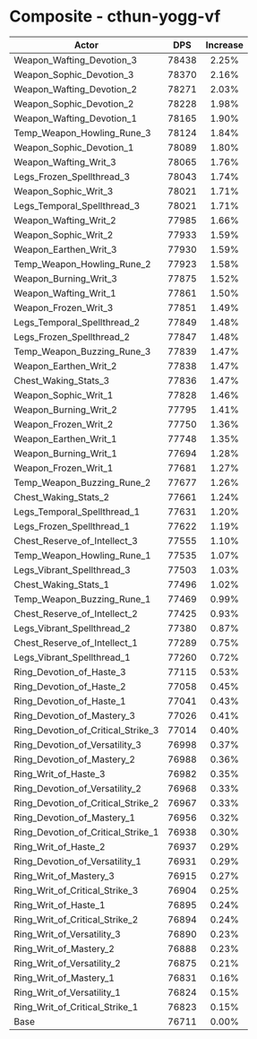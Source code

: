 # Composite - cthun-yogg-vf
| Actor | DPS | Increase |
|---|:---:|:---:|
|Weapon_Wafting_Devotion_3|78438|2.25%|
|Weapon_Sophic_Devotion_3|78370|2.16%|
|Weapon_Wafting_Devotion_2|78271|2.03%|
|Weapon_Sophic_Devotion_2|78228|1.98%|
|Weapon_Wafting_Devotion_1|78165|1.90%|
|Temp_Weapon_Howling_Rune_3|78124|1.84%|
|Weapon_Sophic_Devotion_1|78089|1.80%|
|Weapon_Wafting_Writ_3|78065|1.76%|
|Legs_Frozen_Spellthread_3|78043|1.74%|
|Weapon_Sophic_Writ_3|78021|1.71%|
|Legs_Temporal_Spellthread_3|78021|1.71%|
|Weapon_Wafting_Writ_2|77985|1.66%|
|Weapon_Sophic_Writ_2|77933|1.59%|
|Weapon_Earthen_Writ_3|77930|1.59%|
|Temp_Weapon_Howling_Rune_2|77923|1.58%|
|Weapon_Burning_Writ_3|77875|1.52%|
|Weapon_Wafting_Writ_1|77861|1.50%|
|Weapon_Frozen_Writ_3|77851|1.49%|
|Legs_Temporal_Spellthread_2|77849|1.48%|
|Legs_Frozen_Spellthread_2|77847|1.48%|
|Temp_Weapon_Buzzing_Rune_3|77839|1.47%|
|Weapon_Earthen_Writ_2|77838|1.47%|
|Chest_Waking_Stats_3|77836|1.47%|
|Weapon_Sophic_Writ_1|77828|1.46%|
|Weapon_Burning_Writ_2|77795|1.41%|
|Weapon_Frozen_Writ_2|77750|1.36%|
|Weapon_Earthen_Writ_1|77748|1.35%|
|Weapon_Burning_Writ_1|77694|1.28%|
|Weapon_Frozen_Writ_1|77681|1.27%|
|Temp_Weapon_Buzzing_Rune_2|77677|1.26%|
|Chest_Waking_Stats_2|77661|1.24%|
|Legs_Temporal_Spellthread_1|77631|1.20%|
|Legs_Frozen_Spellthread_1|77622|1.19%|
|Chest_Reserve_of_Intellect_3|77555|1.10%|
|Temp_Weapon_Howling_Rune_1|77535|1.07%|
|Legs_Vibrant_Spellthread_3|77503|1.03%|
|Chest_Waking_Stats_1|77496|1.02%|
|Temp_Weapon_Buzzing_Rune_1|77469|0.99%|
|Chest_Reserve_of_Intellect_2|77425|0.93%|
|Legs_Vibrant_Spellthread_2|77380|0.87%|
|Chest_Reserve_of_Intellect_1|77289|0.75%|
|Legs_Vibrant_Spellthread_1|77260|0.72%|
|Ring_Devotion_of_Haste_3|77115|0.53%|
|Ring_Devotion_of_Haste_2|77058|0.45%|
|Ring_Devotion_of_Haste_1|77041|0.43%|
|Ring_Devotion_of_Mastery_3|77026|0.41%|
|Ring_Devotion_of_Critical_Strike_3|77014|0.40%|
|Ring_Devotion_of_Versatility_3|76998|0.37%|
|Ring_Devotion_of_Mastery_2|76988|0.36%|
|Ring_Writ_of_Haste_3|76982|0.35%|
|Ring_Devotion_of_Versatility_2|76968|0.33%|
|Ring_Devotion_of_Critical_Strike_2|76967|0.33%|
|Ring_Devotion_of_Mastery_1|76956|0.32%|
|Ring_Devotion_of_Critical_Strike_1|76938|0.30%|
|Ring_Writ_of_Haste_2|76937|0.29%|
|Ring_Devotion_of_Versatility_1|76931|0.29%|
|Ring_Writ_of_Mastery_3|76915|0.27%|
|Ring_Writ_of_Critical_Strike_3|76904|0.25%|
|Ring_Writ_of_Haste_1|76895|0.24%|
|Ring_Writ_of_Critical_Strike_2|76894|0.24%|
|Ring_Writ_of_Versatility_3|76890|0.23%|
|Ring_Writ_of_Mastery_2|76888|0.23%|
|Ring_Writ_of_Versatility_2|76875|0.21%|
|Ring_Writ_of_Mastery_1|76831|0.16%|
|Ring_Writ_of_Versatility_1|76824|0.15%|
|Ring_Writ_of_Critical_Strike_1|76823|0.15%|
|Base|76711|0.00%|
